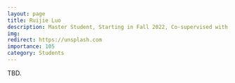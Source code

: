 ```yaml
---
layout: page
title: Ruijie Luo
description: Master Student, Starting in Fall 2022, Co-supervised with Prof. Xin Feng. <br> Research Topic&#58; Deep Clustering.
img:
redirect: https://unsplash.com
importance: 105
category: Students
---
```


TBD.
